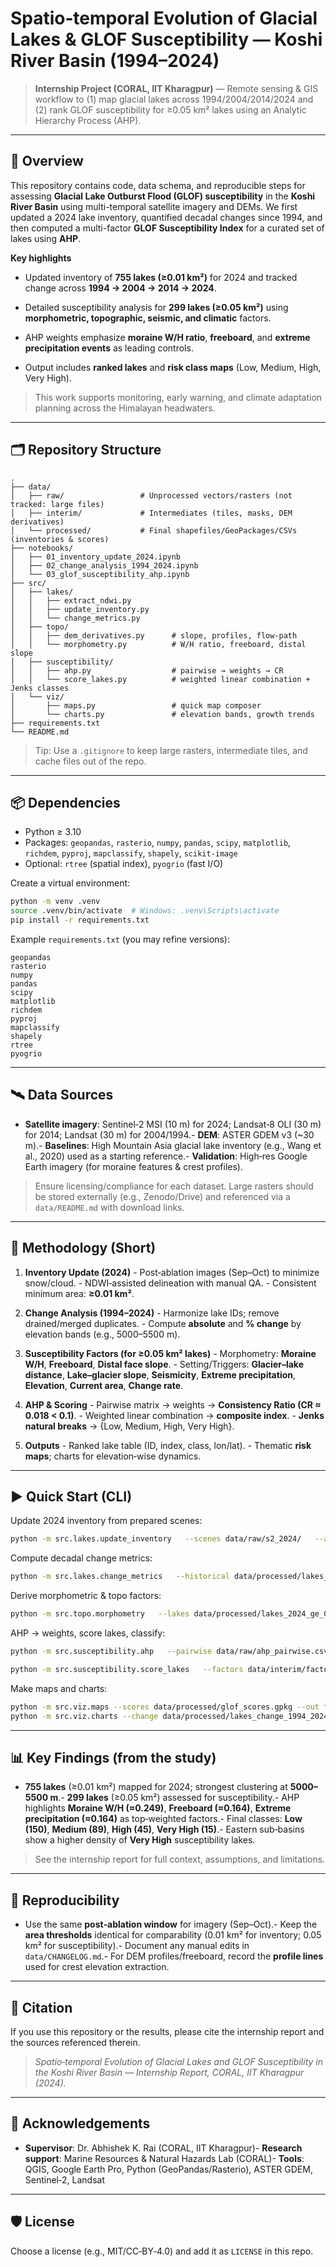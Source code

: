 # Spatio‑temporal Evolution of Glacial Lakes & GLOF Susceptibility — Koshi River Basin (1994–2024)

> **Internship Project (CORAL, IIT Kharagpur)** — Remote sensing & GIS workflow to (1) map glacial lakes across 1994/2004/2014/2024 and (2) rank GLOF susceptibility for ≥0.05 km² lakes using an Analytic Hierarchy Process (AHP).

---

## 🔎 Overview

This repository contains code, data schema, and reproducible steps for assessing **Glacial Lake Outburst Flood (GLOF) susceptibility** in the **Koshi River Basin** using multi-temporal satellite imagery and DEMs. We first updated a 2024 lake inventory, quantified decadal changes since 1994, and then computed a multi-factor **GLOF Susceptibility Index** for a curated set of lakes using **AHP**.

**Key highlights**
- Updated inventory of **755 lakes (≥0.01 km²)** for 2024 and tracked change across **1994 → 2004 → 2014 → 2024**.  

- Detailed susceptibility analysis for **299 lakes (≥0.05 km²)** using **morphometric, topographic, seismic, and climatic** factors.  

- AHP weights emphasize **moraine W/H ratio**, **freeboard**, and **extreme precipitation events** as leading controls.  

- Output includes **ranked lakes** and **risk class maps** (Low, Medium, High, Very High).

> This work supports monitoring, early warning, and climate adaptation planning across the Himalayan headwaters.

---

## 🗂️ Repository Structure

```
.
├── data/
│   ├── raw/                 # Unprocessed vectors/rasters (not tracked: large files)
│   ├── interim/             # Intermediates (tiles, masks, DEM derivatives)
│   └── processed/           # Final shapefiles/GeoPackages/CSVs (inventories & scores)
├── notebooks/
│   ├── 01_inventory_update_2024.ipynb
│   ├── 02_change_analysis_1994_2024.ipynb
│   └── 03_glof_susceptibility_ahp.ipynb
├── src/
│   ├── lakes/
│   │   ├── extract_ndwi.py
│   │   ├── update_inventory.py
│   │   └── change_metrics.py
│   ├── topo/
│   │   ├── dem_derivatives.py      # slope, profiles, flow-path
│   │   └── morphometry.py          # W/H ratio, freeboard, distal slope
│   ├── susceptibility/
│   │   ├── ahp.py                  # pairwise → weights → CR
│   │   └── score_lakes.py          # weighted linear combination + Jenks classes
│   └── viz/
│       ├── maps.py                 # quick map composer
│       └── charts.py               # elevation bands, growth trends
├── requirements.txt
└── README.md
```

> Tip: Use a `.gitignore` to keep large rasters, intermediate tiles, and cache files out of the repo.

---

## 📦 Dependencies

- Python ≥ 3.10
- Packages: `geopandas`, `rasterio`, `numpy`, `pandas`, `scipy`, `matplotlib`, `richdem`, `pyproj`, `mapclassify`, `shapely`, `scikit-image`
- Optional: `rtree` (spatial index), `pyogrio` (fast I/O)

Create a virtual environment:
```bash
python -m venv .venv
source .venv/bin/activate  # Windows: .venv\Scripts\activate
pip install -r requirements.txt
```

Example `requirements.txt` (you may refine versions):
```
geopandas
rasterio
numpy
pandas
scipy
matplotlib
richdem
pyproj
mapclassify
shapely
rtree
pyogrio
```

---

## 🛰️ Data Sources

- **Satellite imagery**: Sentinel‑2 MSI (10 m) for 2024; Landsat‑8 OLI (30 m) for 2014; Landsat (30 m) for 2004/1994.- **DEM**: ASTER GDEM v3 (~30 m).- **Baselines**: High Mountain Asia glacial lake inventory (e.g., Wang et al., 2020) used as a starting reference.- **Validation**: High‑res Google Earth imagery (for moraine features & crest profiles).

> Ensure licensing/compliance for each dataset. Large rasters should be stored externally (e.g., Zenodo/Drive) and referenced via a `data/README.md` with download links.

---

## 🧭 Methodology (Short)

1. **Inventory Update (2024)**   - Post‑ablation images (Sep–Oct) to minimize snow/cloud.   - NDWI‑assisted delineation with manual QA.   - Consistent minimum area: **≥0.01 km²**.

2. **Change Analysis (1994–2024)**   - Harmonize lake IDs; remove drained/merged duplicates.   - Compute **absolute** and **% change** by elevation bands (e.g., 5000–5500 m).

3. **Susceptibility Factors (for ≥0.05 km² lakes)**   - Morphometry: **Moraine W/H**, **Freeboard**, **Distal face slope**.   - Setting/Triggers: **Glacier–lake distance**, **Lake–glacier slope**, **Seismicity**, **Extreme precipitation**, **Elevation**, **Current area**, **Change rate**.

4. **AHP & Scoring**   - Pairwise matrix → weights → **Consistency Ratio (CR ≈ 0.018 < 0.1)**.   - Weighted linear combination → **composite index**.   - **Jenks natural breaks** → {Low, Medium, High, Very High}.

5. **Outputs**   - Ranked lake table (ID, index, class, lon/lat).   - Thematic **risk maps**; charts for elevation‑wise dynamics.

---

## ▶️ Quick Start (CLI)

Update 2024 inventory from prepared scenes:
```bash
python -m src.lakes.update_inventory   --scenes data/raw/s2_2024/   --aoi data/raw/koshi_basin.gpkg   --min_area_km2 0.01   --out data/processed/lakes_2024.gpkg
```

Compute decadal change metrics:
```bash
python -m src.lakes.change_metrics   --historical data/processed/lakes_{1994,2004,2014}.gpkg   --current data/processed/lakes_2024.gpkg   --out data/processed/lakes_change_1994_2024.csv
```

Derive morphometric & topo factors:
```bash
python -m src.topo.morphometry   --lakes data/processed/lakes_2024_ge_0p05.gpkg   --dem data/raw/aster_gdem_v3.tif   --out data/interim/factors.parquet
```

AHP → weights, score lakes, classify:
```bash
python -m src.susceptibility.ahp   --pairwise data/raw/ahp_pairwise.csv   --out data/interim/ahp_weights.json

python -m src.susceptibility.score_lakes   --factors data/interim/factors.parquet   --weights data/interim/ahp_weights.json   --out data/processed/glof_scores.gpkg   --classes data/processed/glof_classes.csv
```

Make maps and charts:
```bash
python -m src.viz.maps --scores data/processed/glof_scores.gpkg --out figs/maps/
python -m src.viz.charts --change data/processed/lakes_change_1994_2024.csv --out figs/charts/
```

---

## 📊 Key Findings (from the study)

- **755 lakes** (≥0.01 km²) mapped for 2024; strongest clustering at **5000–5500 m**.- **299 lakes** (≥0.05 km²) assessed for susceptibility.- AHP highlights **Moraine W/H (≈0.249)**, **Freeboard (≈0.164)**, **Extreme precipitation (≈0.164)** as top‑weighted factors.- Final classes: **Low (150)**, **Medium (89)**, **High (45)**, **Very High (15)**.- Eastern sub‑basins show a higher density of **Very High** susceptibility lakes.

> See the internship report for full context, assumptions, and limitations.

---

## 🧪 Reproducibility

- Use the same **post‑ablation window** for imagery (Sep–Oct).- Keep the **area thresholds** identical for comparability (0.01 km² for inventory; 0.05 km² for susceptibility).- Document any manual edits in `data/CHANGELOG.md`.- For DEM profiles/freeboard, record the **profile lines** used for crest elevation extraction.

---

## 📜 Citation

If you use this repository or the results, please cite the internship report and the sources referenced therein.

> *Spatio‑temporal Evolution of Glacial Lakes and GLOF Susceptibility in the Koshi River Basin — Internship Report, CORAL, IIT Kharagpur (2024).*

---

## 🙏 Acknowledgements

- **Supervisor**: Dr. Abhishek K. Rai (CORAL, IIT Kharagpur)- **Research support**: Marine Resources & Natural Hazards Lab (CORAL)- **Tools**: QGIS, Google Earth Pro, Python (GeoPandas/Rasterio), ASTER GDEM, Sentinel‑2, Landsat

---

## 🛡️ License

Choose a license (e.g., MIT/CC‑BY‑4.0) and add it as `LICENSE` in this repo.
